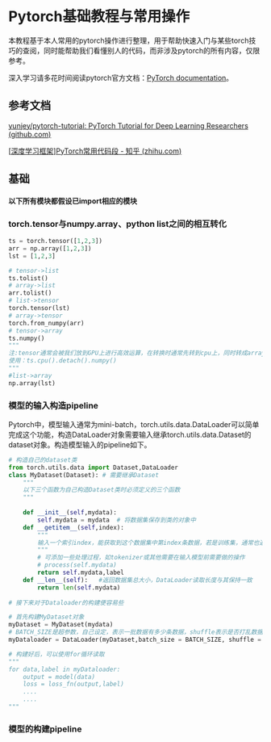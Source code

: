 # Pytorch基础教程与常用操作

本教程基于本人常用的pytorch操作进行整理，用于帮助快速入门与某些torch技巧的查阅，同时能帮助我们看懂别人的代码，而非涉及pytorch的所有内容，仅限参考。

深入学习请多花时间阅读pytorch官方文档：[PyTorch documentation](https://pytorch.org/docs/stable/index.html)。

## 参考文档

[yunjey/pytorch-tutorial: PyTorch Tutorial for Deep Learning Researchers (github.com)](https://github.com/yunjey/pytorch-tutorial)

[[深度学习框架\]PyTorch常用代码段 - 知乎 (zhihu.com)](https://zhuanlan.zhihu.com/p/104019160)

## 基础

#### 以下所有模块都假设已import相应的模块

### torch.tensor与numpy.array、python list之间的相互转化

```python
ts = torch.tensor([1,2,3])
arr = np.array([1,2,3])
lst = [1,2,3]

# tensor->list
ts.tolist()
# array->list
arr.tolist()
# list->tensor
torch.tensor(lst)
# array->tensor
torch.from_numpy(arr)
# tensor->array
ts.numpy()
"""
注:tensor通常会被我们放到GPU上进行高效运算，在转换时通常先转到cpu上，同时转成array之后希望做的操作通常是非模型操作，所以使用detach从计算图中拿出
使用：ts.cpu().detach().numpy()
"""
#list->array
np.array(lst)
```

### 模型的输入构造pipeline

Pytorch中，模型输入通常为mini-batch，torch.utils.data.DataLoader可以简单完成这个功能，构造DataLoader对象需要输入继承torch.utils.data.Dataset的dataset对象。构造模型输入的pipeline如下。

```python
# 构造自己的dataset类
from torch.utils.data import Dataset,DataLoader
class MyDataset(Dataset): # 需要继承Dataset
    """
    以下三个函数为自己构造Dataset类时必须定义的三个函数
    """
    
    def __init__(self,mydata):
        self.mydata = mydata  # 将数据集保存到类的对象中
    def __getitem__(self,index):
        """
        输入一个索引index，能获取到这个数据集中第index条数据，若是训练集，通常也返回对应的label
        """
        # 可添加一些处理过程，如tokenizer或其他需要在输入模型前需要做的操作
        # process(self.mydata)
        return self.mydata,label
    def __len__(self):   #返回数据集总大小，DataLoader读取长度与其保持一致
        return len(self.mydata)
    
# 接下来对于Dataloader的构建便容易些

# 首先构建MyDataset对象
myDataset = MyDataset(mydata)
# BATCH_SIZE是超参数，自己设定，表示一批数据有多少条数据，shuffle表示是否打乱数据，训练时通常需要shuffle，测试时可将shuffle设置为False，不会影响结果
myDataloader = DataLoader(myDataset,batch_size = BATCH_SIZE, shuffle = True)

# 构建好后，可以使用for循环读取
"""
for data,label in myDataloader:
	output = model(data)
	loss = loss_fn(output,label)
	....
	....
"""
```

### 模型的构建pipeline

```python

```

